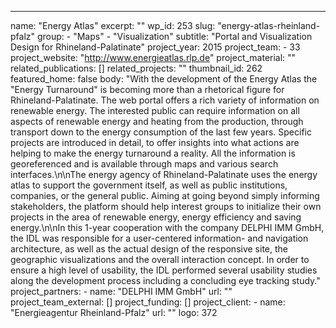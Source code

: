 ---
  name: "Energy Atlas"
  excerpt: ""
  wp_id: 253
  slug: "energy-atlas-rheinland-pfalz"
  group: 
    - "Maps"
    - "Visualization"
  subtitle: "Portal and Visualization Design for Rhineland-Palatinate"
  project_year: 2015
  project_team: 
    - 33
  project_website: "http://www.energieatlas.rlp.de"
  project_material: ""
  related_publications: []
  related_projects: ""
  thumbnail_id: 262
  featured_home: false
  body: "With the development of the Energy Atlas the \"Energy Turnaround\" is becoming more than a rhetorical figure for Rhineland-Palatinate. The web portal offers a rich variety of information on renewable energy. The interested public can require information on all aspects of renewable energy and heating from the production, through transport down to the energy consumption of the last few years. Specific projects are introduced in detail, to offer insights into what actions are helping to make the energy turnaround a reality. All the information is georeferenced and is available through maps and various search interfaces.\n\nThe energy agency of Rhineland-Palatinate uses the energy atlas to support the government itself, as well as public institutions, companies, or the general public. Aiming at going beyond simply informing stakeholders, the platform should help interest groups to initialize their own projects in the area of renewable energy, energy efficiency and saving energy.\n\nIn this 1-year cooperation with the company DELPHI IMM GmbH, the IDL was responsible for a user-centered information- and navigation architecture, as well as the actual design of the responsive site, the geographic visualizations and the overall interaction concept. In order to ensure a high level of usability, the IDL performed several usability studies along the development process including a concluding eye tracking study."
  project_partners: 
    - 
      name: "DELPHI IMM GmbH"
      url: ""
  project_team_external: []
  project_funding: []
  project_client: 
    - 
      name: "Energieagentur Rheinland-Pfalz"
      url: ""
      logo: 372
